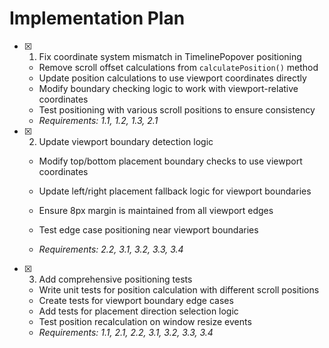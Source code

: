 # Implementation Plan

- [x] 1. Fix coordinate system mismatch in TimelinePopover positioning






  - Remove scroll offset calculations from `calculatePosition()` method
  - Update position calculations to use viewport coordinates directly
  - Modify boundary checking logic to work with viewport-relative coordinates
  - Test positioning with various scroll positions to ensure consistency
  - _Requirements: 1.1, 1.2, 1.3, 2.1_

- [x] 2. Update viewport boundary detection logic






  - Modify top/bottom placement boundary checks to use viewport coordinates
  - Update left/right placement fallback logic for viewport boundaries
  - Ensure 8px margin is maintained from all viewport edges
  - Test edge case positioning near viewport boundaries

  - _Requirements: 2.2, 3.1, 3.2, 3.3, 3.4_

- [x] 3. Add comprehensive positioning tests


  - Write unit tests for position calculation with different scroll positions
  - Create tests for viewport boundary edge cases
  - Add tests for placement direction selection logic
  - Test position recalculation on window resize events
  - _Requirements: 1.1, 2.1, 2.2, 3.1, 3.2, 3.3, 3.4_
